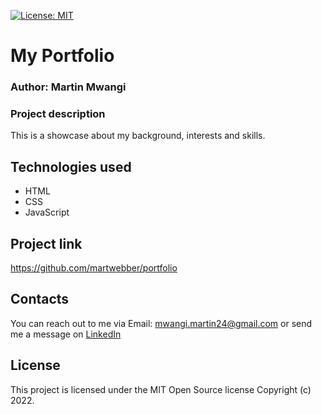 [![License: MIT](https://img.shields.io/badge/License-MIT-yellow.svg)](https://opensource.org/licenses/MIT) 

# My Portfolio  

### Author: Martin Mwangi  

### Project description  

This is a showcase about my background, interests and skills.  

## Technologies used
- HTML  
- CSS  
- JavaScript  

## Project link  
https://github.com/martwebber/portfolio  

## Contacts  
You can reach out to me via Email: mwangi.martin24@gmail.com or send me a message on
[LinkedIn](https://www.linkedin.com/in/martin-mwangi-46523483/)

## License

This project is licensed under the MIT Open Source license Copyright (c) 2022.
